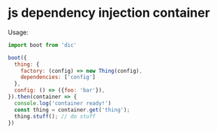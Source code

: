 # js dependency injection container


Usage:

```js
import boot from 'dic'

boot({
  thing: {
    factory: (config) => new Thing(config),
    dependencies: ['config']
  },
  config: () => ({foo: 'bar'}),
}).then(container => {
  console.log('container ready!')
  const thing = container.get('thing');
  thing.stuff(); // do stuff
})
```
